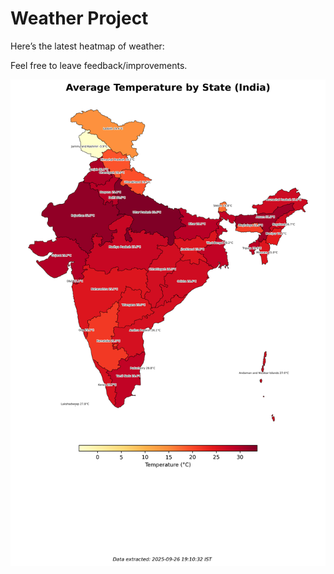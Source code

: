 # Weather Project

Here’s the latest heatmap of weather:

Feel free to leave feedback/improvements.

![India Heatmap](docs/assets/india_heatmap.png?v=D697D2)
